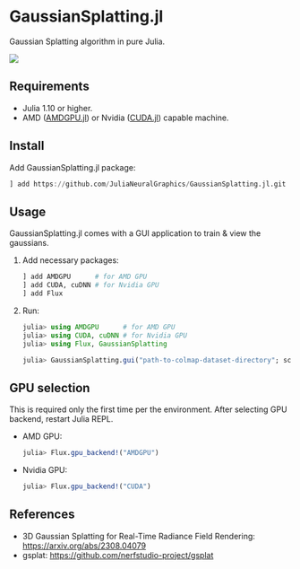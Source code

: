 # GaussianSplatting.jl

Gaussian Splatting algorithm in pure Julia.

![](res/bicycle.gif)

## Requirements

- Julia 1.10 or higher.
- AMD ([AMDGPU.jl](https://github.com/JuliaGPU/AMDGPU.jl)) or
  Nvidia ([CUDA.jl](https://github.com/JuliaGPU/CUDA.jl)) capable machine.

## Install

Add GaussianSplatting.jl package:

```julia
] add https://github.com/JuliaNeuralGraphics/GaussianSplatting.jl.git
```

## Usage

GaussianSplatting.jl comes with a GUI application to train & view the gaussians.

1. Add necessary packages:
   ```julia
   ] add AMDGPU      # for AMD GPU
   ] add CUDA, cuDNN # for Nvidia GPU
   ] add Flux
   ```

2. Run:
   ```julia
   julia> using AMDGPU      # for AMD GPU
   julia> using CUDA, cuDNN # for Nvidia GPU
   julia> using Flux, GaussianSplatting

   julia> GaussianSplatting.gui("path-to-colmap-dataset-directory"; scale=1)
   ```

## GPU selection

This is required only the first time per the environment.
After selecting GPU backend, restart Julia REPL.

- AMD GPU:
  ```julia
  julia> Flux.gpu_backend!("AMDGPU")
  ```

- Nvidia GPU:
  ```julia
  julia> Flux.gpu_backend!("CUDA")
  ```

## References

- 3D Gaussian Splatting for Real-Time Radiance Field Rendering: <https://arxiv.org/abs/2308.04079>
- gsplat: <https://github.com/nerfstudio-project/gsplat>
